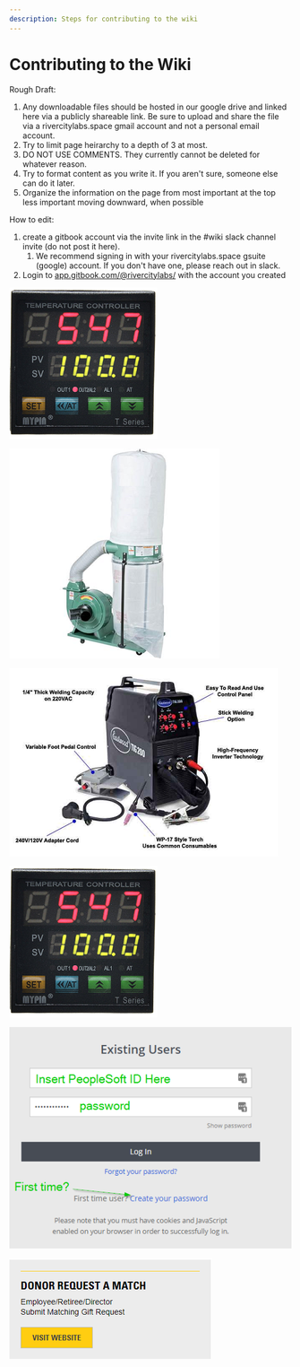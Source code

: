 ```yaml
---
description: Steps for contributing to the wiki
---
```


# Contributing to the Wiki

Rough Draft:

1. Any downloadable files should be hosted in our google drive and linked here via a publicly shareable link. Be sure to upload and share the file via a rivercitylabs.space gmail account and not a personal email account.
2. Try to limit page heirarchy to a depth of 3 at most. 
3. DO NOT USE COMMENTS. They currently cannot be deleted for whatever reason.
4. Try to format content as you write it. If you aren't sure, someone else can do it later.
5. Organize the information on the page from most important at the top less important moving downward, when possible



How to edit:

1. create a gitbook account via the invite link in the \#wiki slack channel invite \(do not post it here\).
   1. We recommend signing in with your rivercitylabs.space gsuite \(google\) account. If you don't have one, please reach out in slack.
2. Login to [app.gitbook.com/@rivercitylabs/](https://app.gitbook.com/@rivercitylabs/) with the account you created

![Select the Wiki Space](../.gitbook/assets/image%20%2840%29.png)



![either click new page to create a new page,](../.gitbook/assets/image%20%2817%29.png)

![or click the page you want to edit](../.gitbook/assets/image%20%2836%29.png)



![Click the edit button](../.gitbook/assets/image%20%2849%29.png)

![Click the checkmark to save your changes and add them to the commit. X will cancel your changes.](../.gitbook/assets/image%20%2814%29.png)

![Click the &apos;A&apos; content button then the &quot;Merge&quot; button to finalize your changes. You can save multiple changes before clicking the Merge button to batch them together.](../.gitbook/assets/image%20%2848%29.png)


